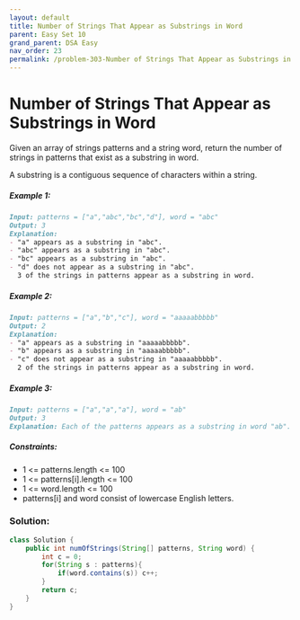 ```yaml
---
layout: default
title: Number of Strings That Appear as Substrings in Word
parent: Easy Set 10
grand_parent: DSA Easy
nav_order: 23
permalink: /problem-303-Number of Strings That Appear as Substrings in Word/
---
```

# Number of Strings That Appear as Substrings in Word

Given an array of strings patterns and a string word, return the number of strings in patterns that exist as a substring in word.

A substring is a contiguous sequence of characters within a string.

##### Example 1:
```markdown
Input: patterns = ["a","abc","bc","d"], word = "abc"
Output: 3
Explanation:
- "a" appears as a substring in "abc".
- "abc" appears as a substring in "abc".
- "bc" appears as a substring in "abc".
- "d" does not appear as a substring in "abc".
  3 of the strings in patterns appear as a substring in word.
```
##### Example 2:
```markdown
Input: patterns = ["a","b","c"], word = "aaaaabbbbb"
Output: 2
Explanation:
- "a" appears as a substring in "aaaaabbbbb".
- "b" appears as a substring in "aaaaabbbbb".
- "c" does not appear as a substring in "aaaaabbbbb".
  2 of the strings in patterns appear as a substring in word.
```

##### Example 3:
```markdown
Input: patterns = ["a","a","a"], word = "ab"
Output: 3
Explanation: Each of the patterns appears as a substring in word "ab".
```
##### Constraints:
* 1 <= patterns.length <= 100
* 1 <= patterns[i].length <= 100
* 1 <= word.length <= 100
* patterns[i] and word consist of lowercase English letters.

### Solution:
```java
class Solution {
    public int numOfStrings(String[] patterns, String word) {
        int c = 0;
        for(String s : patterns){
            if(word.contains(s)) c++;
        }
        return c;
    }
}
```